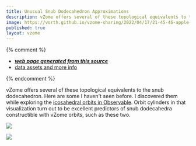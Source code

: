 ```yaml
---
title: Unusual Snub Dodecahedron Approximations
description: vZome offers several of these topological equivalents to the snub dodecahedron.  Here are some unusual ones.
image: https://vorth.github.io/vzome-sharing/2022/04/17/21-45-46-apple-orange-purple-snub-dodec/apple-orange-purple-snub-dodec.png
published: true
layout: vzome
---
```


{% comment %}
 - [***web page generated from this source***](https://vorth.github.io/vzome-sharing/2022/04/17/apple-orange-purple-snub-dodec-21-45-46.html)
 - [data assets and more info](https://github.com/vorth/vzome-sharing/tree/main/2022/04/17/21-45-46-apple-orange-purple-snub-dodec/)
 
{% endcomment %}

vZome offers several of these topological equivalents to the snub dodecahedron.
Here are some I haven't seen before.
I discovered them while exploring the
[icosahedral orbits in Observable](https://observablehq.com/@vorth/orbits-of-icosahedral-symmetry).
Orbit cylinders in that visualization turn out to be excellent predictors of
snub dodecahedra constructible with vZome orbits, such as these two.

<vzome-viewer style="width: 100%; height: 65vh;"
       src="https://vorth.github.io/vzome-sharing/2022/04/17/21-45-46-apple-orange-purple-snub-dodec/apple-orange-purple-snub-dodec.vZome" >
  <img src="https://vorth.github.io/vzome-sharing/2022/04/17/21-45-46-apple-orange-purple-snub-dodec/apple-orange-purple-snub-dodec.png" />
</vzome-viewer>

<vzome-viewer style="width: 100%; height: 65vh;"
      src="https://vorth.github.io/vzome-sharing/2022/04/17/22-14-19-apple-green-purple-snub-dodec/apple-green-purple-snub-dodec.vZome" >
 <img src="https://vorth.github.io/vzome-sharing/2022/04/17/22-14-19-apple-green-purple-snub-dodec/apple-green-purple-snub-dodec.png" />
</vzome-viewer>
